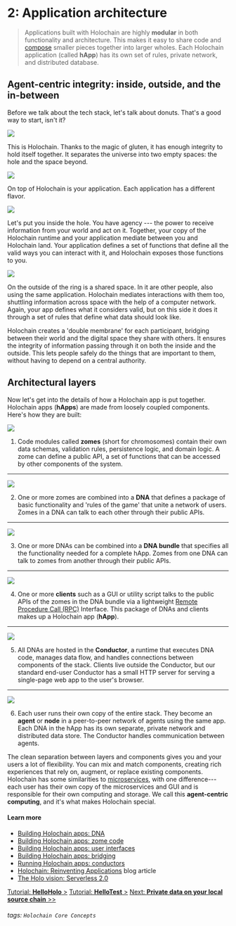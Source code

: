 # 2: Application architecture

> Applications built with Holochain are highly **modular** in both functionality and architecture. This makes it easy to share code and [compose](https://en.wikipedia.org/wiki/Composability) smaller pieces together into larger wholes. Each Holochain application (called **hApp**) has its own set of rules, private network, and distributed database.
> 
## Agent-centric integrity: inside, outside, and the in-between

Before we talk about the tech stack, let's talk about donuts. That's a good way to start, isn't it?

![](https://i.imgur.com/7pj8fBx.png)

This is Holochain. Thanks to the magic of gluten, it has enough integrity to hold itself together. It separates the universe into two empty spaces: the hole and the space beyond.

![](https://i.imgur.com/nNuA1CZ.png)

On top of Holochain is your application. Each application has a different flavor.

![](https://i.imgur.com/ImkR73e.png)

Let's put you inside the hole. You have agency --- the power to receive information from your world and act on it. Together, your copy of the Holochain runtime and your application mediate between you and Holochain land. Your application defines a set of functions that define all the valid ways you can interact with it, and Holochain exposes those functions to you.

![](https://i.imgur.com/Nvn4HIa.png)

On the outside of the ring is a shared space. In it are other people, also using the same application. Holochain mediates interactions with them too, shuttling information across space with the help of a computer network. Again, your app defines what it considers valid, but on this side it does it through a set of rules that define what data should look like.

Holochain creates a 'double membrane' for each participant, bridging between their world and the digital space they share with others. It ensures the integrity of information passing through it on both the inside and the outside. This lets people safely do the things that are important to them, without having to depend on a central authority.

## Architectural layers

Now let's get into the details of how a Holochain app is put together. Holochain apps (**hApps**) are made from loosely coupled components. Here's how they are built:

![](https://i.imgur.com/GfsGnU0.png)

1. Code modules called **zomes** (short for chromosomes) contain their own data schemas, validation rules, persistence logic, and domain logic. A zome can define a public API, a set of functions that can be accessed by other components of the system.

---

![](https://i.imgur.com/keq5iAQ.png)

2. One or more zomes are combined into a **DNA** that defines a package of basic functionality and 'rules of the game' that unite a network of users. Zomes in a DNA can talk to each other through their public APIs.

---

![](https://i.imgur.com/s7bNuoD.png)

3. One or more DNAs can be combined into a **DNA bundle** that specifies all the functionality needed for a complete hApp. Zomes from one DNA can talk to zomes from another through their public APIs.

---

![](https://i.imgur.com/lK7EkQK.png)

4. One or more **clients** such as a GUI or utility script talks to the public APIs of the zomes in the DNA bundle via a lightweight [Remote Procedure Call (RPC)](https://en.wikipedia.org/wiki/Remote_procedure_call) Interface. This package of DNAs and clients makes up a Holochain app (**hApp**).

---

![](https://i.imgur.com/y6Tqf0t.png)

5. All DNAs are hosted in the **Conductor**, a runtime that executes DNA code, manages data flow, and handles connections between components of the stack. Clients live outside the Conductor, but our standard end-user Conductor has a small HTTP server for serving a single-page web app to the user's browser.

---

![](https://i.imgur.com/OJnabKc.png)

6. Each user runs their own copy of the entire stack. They become an **agent** or **node** in a peer-to-peer network of agents using the same app. Each DNA in the hApp has its own separate, private network and distributed data store. The Conductor handles communication between agents.

The clean separation between layers and components gives you and your users a lot of flexibility. You can mix and match components, creating rich experiences that rely on, augment, or replace existing components. Holochain has some similarities to [microservices](https://en.wikipedia.org/wiki/Microservices), with one difference---each user has their own copy of the microservices and GUI and is responsible for their own computing and storage. We call this **agent-centric computing**, and it's what makes Holochain special.

#### Learn more

* [Building Holochain apps: DNA](https://developer.holochain.org/guide/latest/building_apps.html)
* [Building Holochain apps: zome code](https://developer.holochain.org/guide/latest/zome/welcome.html)
* [Building Holochain apps: user interfaces](https://developer.holochain.org/guide/latest/apps_user_interfaces.html)
* [Building Holochain apps: bridging](https://developer.holochain.org/guide/latest/bridging.html)
* [Running Holochain apps: conductors](https://developer.holochain.org/guide/latest/conductors.html)
* [Holochain: Reinventing Applications](https://medium.com/holochain/holochain-reinventing-applications-d2ac1e4f25ef) blog article
* [The Holo vision: Serverless 2.0](https://medium.com/holochain/the-holo-vision-serverless-2-0-c0b294e753ba)

[Tutorial: **HelloHolo** >](../../tutorials/coreconcepts/hello_holo)
[Tutorial: **HelloTest** >](../../tutorials/coreconcepts/hello_test)
[Next: **Private data on your local source chain** >>](../3_private_data)


###### tags: `Holochain Core Concepts`
